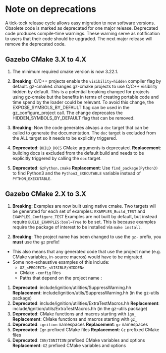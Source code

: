 # Note on deprecations
A tick-tock release cycle allows easy migration to new software versions.
Obsolete code is marked as deprecated for one major release.
Deprecated code produces compile-time warnings. These warning serve as
notification to users that their code should be upgraded. The next major
release will remove the deprecated code.

## Gazebo CMake 3.X to 4.X

1. The minimum required cmake version is now 3.22.1.

1. **Breaking**: C/C++ projects enable the `visibility=hidden` compiler flag by default.
   gz-cmake4 changes gz-cmake projects to use C/C++ visibility hidden
   by default. This is a potential breaking changed for projects using
   gz-cmake but the benefits in terms of creating portable code and
   time spend by the loader could be relevant.
   To avoid this change, the EXPOSE_SYMBOLS_BY_DEFAULT flag can be used in
   the gz_configure_project call.
   The change deprecates the HIDDEN_SYMBOLS_BY_DEFAULT flag that can be
   removed.

1. **Breaking**: Now the code generates always a `doc` target that can be
   called to generate the documentation. The `doc` target is excluded from
   the ALL target so it needs to be explicitly triggered.

1. **Deprecated**: `BUILD_DOCS` CMake arguments is deprecated.
    **Replacement**: building docs is excluded from the default build and needs
    to be explicitly triggered by calling the `doc` target.

1. **Deprecated**: `GzPython.cmake`
    **Replacement**: Use `find_package(Python3)` to find Python3 and the
              `Python3_EXECUTABLE` variable instead of `PYTHON_EXECUTABLE`.

## Gazebo CMake 2.X to 3.X

1. **Breaking**: Examples are now built using native cmake.
  Two targets will be generated for each set of examples: `EXAMPLES_Build_TEST` and `EXAMPLES_Configure_TEST`
  Examples are not built by default, but instead require `BUILD_EXAMPLES:bool=True` to be set.
  This is because examples require the package of interest to be installed via `make install`.

1. **Breaking**: The project name has been changed to use the `gz-` prefix, you **must** use the `gz` prefix!
  * This also means that any generated code that use the project name (e.g. CMake variables, in-source macros) would have to be migrated.
  * Some non-exhaustive examples of this include:
    * `GZ_<PROJECT>_<VISIBLE/HIDDEN>`
    * CMake `-config` files
    * Paths that depend on the project name
:
1. **Deprecated**: include/ignition/utilities/SuppressWarning.hh
    **Replacement**: include/ignition/utils/SuppressWarning.hh
                     (in the gz-utils package)
1. **Deprecated**: include/ignition/utilities/ExtraTestMacros.hh
    **Replacement**: include/ignition/utils/ExtraTestMacros.hh
                     (in the gz-utils package)
1. **Deprecated**: CMake functions and macros starting with `ign_`
    **Replacement**: CMake functions and macros starting with `gz_`
1. **Deprecated**: `ignition` namespaces
    **Replacement**: `gz` namespaces
1. **Deprecated**: `Ign` prefixed CMake files
    **Replacement**: `Gz` prefixed CMake files
1. **Deprecated**: `IGN/IGNITION` prefixed CMake variables and options
    **Replacement**: `GZ` prefixed CMake variables and options

